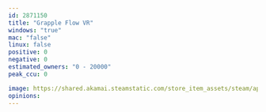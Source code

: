 ```yaml
---
id: 2871150
title: "Grapple Flow VR"
windows: "true"
mac: "false"
linux: false
positive: 0
negative: 0
estimated_owners: "0 - 20000"
peak_ccu: 0

image: https://shared.akamai.steamstatic.com/store_item_assets/steam/apps/2871150/header.jpg?t=1717705527
opinions:
---
```

